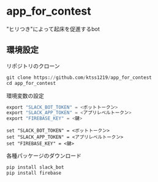 # app_for_contest
"ヒリつき"によって起床を促進するbot

## 環境設定
リポジトリのクローン
```python
git clone https://github.com/ktss1219/app_for_contest
cd app_for_contest
```
環境変数の設定

```python
export "SLACK_BOT_TOKEN" = <ボットトークン>
export "SLACK_APP_TOKEN" = <アプリレベルトークン>
export "FIREBASE_KEY" = <鍵>
```

```
set "SLACK_BOT_TOKEN" = <ボットトークン>
set "SLACK_APP_TOKEN" = <アプリレベルトークン>
set "FIREBASE_KEY" = <鍵>
```


各種パッケージのダウンロード

```python
pip install slack_bot
pip install firebase
```

